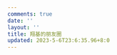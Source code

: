 ```yaml
---
comments: true
date: ''
layout: ''
title: 翔基的朋友圈
updated: 2023-5-6T23:6:35.96+8:0
---
```

<!-- fontawesome图标的依赖，主题自带的不用加这行 -->

<link rel="stylesheet" href="https://cdn1.tianli0.top/npm/@fortawesome/fontawesome-free/css/all.min.css">

<!-- 友链朋友圈样式 -->

<link rel="stylesheet" href="https://cdn1.tianli0.top/gh/Rock-Candy-Tea/hexo-friendcircle-demo@main/css/akilar-SAO.css">

<!-- 挂载友链朋友圈的容器 -->

<div id="fcircleContainer"></div>

<!-- 全局引入友链朋友圈配置项 -->

<script>

  // 全局变量声明区域

  var fdata = {

    apiurl: 'https://pyq.202271.xyz/all',

    initnumber: 20, //【可选】页面初始化展示文章数量

    stepnumber: 10,//【可选】每次加载增加的篇数

    error_img: 'https://avatars.githubusercontent.com/u/109055045?s=96&v=4' //【可选】头像加载失败时默认显示的头像

  }

  //存入本地存储

  localStorage.setItem("fdatalist",JSON.stringify(fdata))

</script>

<!-- 全局引入抓取方法 -->

<script defer src="https://cdn1.tianli0.top/gh/Rock-Candy-Tea/hexo-friendcircle-demo@main/js/fetch.js"></script>

<!-- 局部引入页面元素生成方法 -->

<script async src="https://cdn1.tianli0.top/gh/Rock-Candy-Tea/hexo-friendcircle-demo@main/js/fcircle.js" charset="utf-8"></script>    <!-- js -->
